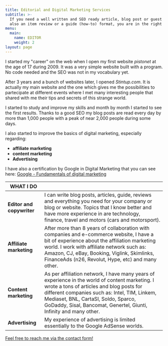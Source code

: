 ```yaml
---
title: Editorial and Digital Marketing Services
subtitle: >-
  If you need a well written and SEO ready article, blog post or guest post or
  also an item review or a guide (how-to) format, you are in the right place.
menu:
  main:
    name: EDITOR
    weight: 2
layout: page
---
```

I started my "career" on the web when I open my first website *pistonet* at the age of 17 during 2009. It was a very simple website built with a program. No code needed and the SEO was not in my vocabulary yet.

After 3 years and a bunch of websites later, I opened *Stintup.com*. It is actually my main website and the one which gives me the possibilities to partecipate at different events where I met many interesting people that shared with me their tips and secrets of this strange world.

I started to study and improve my skills and month by month I started to see the first results. Thanks to a good SEO my blog posts are read every day by more than 1,000 people with a peak of near 2,000 people during some days.

I also started to improve the basics of digital marketing, especially regarding:

* **affiliate marketing**
* **content marketing**
* **Advertising**

I have also a certification by Google in Digital Marketing that you can see here: [Google - Fundamentals of digital marketing](https://franzpisto.com/Google%20-%20Fondamenti%20di%20Marketing%20Digitale.pdf)

| WHAT I DO                 |                                                                                                                                                                                                                                                                                                           |
| ------------------------- | --------------------------------------------------------------------------------------------------------------------------------------------------------------------------------------------------------------------------------------------------------------------------------------------------------- |
| **Editor and copywriter** | I can write blog posts, articles, guide, reviews and everything you need for your company or blog or website. Topics that I know better and have more experience in are technology, finance, travel and motors (cars and motorsport).                                                                     |
| **Affiliate marketing**   | After more than 8 years of collaboration with companies and e-commerce website, I have a bit of experience about the affiliation marketing world. I work with affiliate network such as: Amazon, CJ, eBay, Booking, Viglink, Skimlinks, FinanceAds (n26, Revolut, Hype, etc) and many other.              |
| **Content marketing**     | As per affiliation network, I have many years of experience in the world of content marketing. I wrote a tons of articles and blog posts for different companies such as: Intel, TIM, Linkem, Mediaset, BNL, CartaSI, Soldo, Sparco, GoDaddy, Sisal, Bancomat, Genertel, Giunti, Infinity and many other. |
| **Advertising**           | My experience of advertising is limited essentially to the Google AdSense worlds.                                                                                                                                                                                                                         |

[Feel free to reach me via the contact form!](https://franzpisto.com/contact/)
